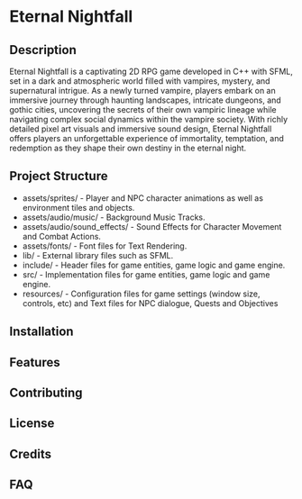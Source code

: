 # Eternal Nightfall

## Description
Eternal Nightfall is a captivating 2D RPG game developed in C++ with SFML, set in a dark and atmospheric world filled with vampires, mystery, and supernatural intrigue. As a newly turned vampire, players embark on an immersive journey through haunting landscapes, intricate dungeons, and gothic cities, uncovering the secrets of their own vampiric lineage while navigating complex social dynamics within the vampire society. With richly detailed pixel art visuals and immersive sound design, Eternal Nightfall offers players an unforgettable experience of immortality, temptation, and redemption as they shape their own destiny in the eternal night.

## Project Structure
- assets/sprites/ - Player and NPC character animations as well as environment tiles and objects.
- assets/audio/music/ - Background Music Tracks.
- assets/audio/sound_effects/ - Sound Effects for Character Movement and Combat Actions.
- assets/fonts/ - Font files for Text Rendering.
- lib/ - External library files such as SFML.
- include/ - Header files for game entities, game logic and game engine.
- src/ - Implementation files for game entities, game logic and game engine.
- resources/ - Configuration files for game settings (window size, controls, etc) and Text files for NPC dialogue, Quests and Objectives

## Installation

## Features

## Contributing

## License

## Credits

## FAQ
